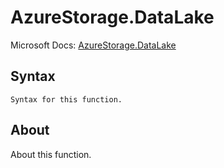 # AzureStorage.DataLake

Microsoft Docs: [AzureStorage.DataLake](https://docs.microsoft.com/en-us/powerquery-m/azurestorage-datalake)

## Syntax

```
Syntax for this function.
```

## About

About this function.

